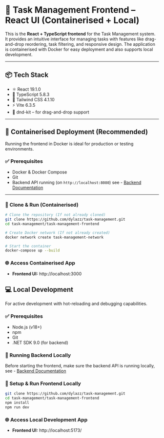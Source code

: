 # 🚀 Task Management Frontend – React UI (Containerised + Local)

This is the **React + TypeScript frontend** for the Task Management system. It provides an intuitive interface for managing tasks with features like drag-and-drop reordering, task filtering, and responsive design. The application is containerised with Docker for easy deployment and also supports local development.

---

## 📦 Tech Stack

- ⚛️ React 19.1.0
- 🧠 TypeScript 5.8.3
- 🎨 Tailwind CSS 4.1.10
- ⚡ Vite 6.3.5
- 🧲 dnd-kit – for drag-and-drop support

---

## 🐳 Containerised Deployment (Recommended)

Running the frontend in Docker is ideal for production or testing environments.

### ✅ Prerequisites

- Docker & Docker Compose
- Git
- Backend API running (on `http://localhost:8080`) see - [Backend Documentation](../task-management-backend/README.md)

---

### 🔧 Clone & Run (Containerised)

```bash
# Clone the repository (If not already cloned)
git clone https://github.com/dylazz/task-management.git
cd task-management/task-management-frontend

# Create Docker network (If not already created)
docker network create task-management-network

# Start the container
docker-compose up --build
```

### 🌐 Access Containerised App

- **Frontend UI:** http://localhost:3000

## 💻 Local Development

For active development with hot-reloading and debugging capabilities.

### ✅ Prerequisites

- Node.js (v18+)
- npm
- Git
- .NET SDK 9.0 (for backend)

### 🔧 Running Backend Locally

Before starting the frontend, make sure the backend API is running locally, see - [Backend Documentation](../task-management-backend/README.md)

### 🔧 Setup & Run Frontend Locally
```bash
git clone https://github.com/dylazz/task-management.git
cd task-management/task-management-frontend
npm install
npm run dev
```

### 🌐 Access Local Development App

- **Frontend UI:** http://localhost:5173/
